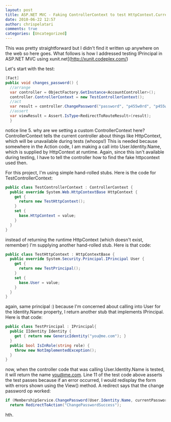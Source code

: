 ```yaml
---
layout: post
title: ASP.NET MVC - Faking ControllerContext to test HttpContext.Current.User and IPrincipal
date: 2010-06-22 12:57
author: chrispelatari
comments: true
categories: [Uncategorized]
---
```


This was pretty straightforward but I didn't find it written up anywhere on
the web so here goes. What follows is how I addressed testing IPrincipal in
ASP.NET MVC using xunit.net](http://xunit.codeplex.com/)

Let's start with the test:

```csharp
[Fact]
public void changes_password() {
  //arrange
  var controller = ObjectFactory.GetInstance<AccountController>();
  controller.ControllerContext = new TestControllerContext();
  //act
  var result = controller.ChangePassword("password", "p455w0rd", "p455w0rd");
  //assert
  var viewResult = Assert.IsType<RedirectToRouteResult>(result);
  }
```

notice line 5. why are we setting a custom ControllerContext here?
ControllerContext tells the current controller about things like HttpContext,
which will be unavailable during tests (whoops!) This is needed because
somewhere in the Action code, I am making a call into User.Identity.Name, which
is supplied by HttpContext at runtime. Again, since this isn't available during
testing, I have to tell the controller how to find the fake httpcontext used
then.

For this project, I'm using simple hand-rolled stubs. Here is the code for
TestControllerContext:

```csharp
public class TestControllerContext : ControllerContext {
  public override System.Web.HttpContextBase HttpContext {
    get {
      return new TestHttpContext();
    }
    set {
      base.HttpContext = value;
    }
  }
}
```

instead of returning the runtime HttpContext (which doesn't exist, remember)
I'm supplying another hand-rolled stub. Here is that code:

```csharp
public class TestHttpContext : HttpContextBase {
  public override System.Security.Principal.IPrincipal User {
    get {
      return new TestPrincipal();
    }
    set {
      base.User = value;
    }
  }
}
```

again, same principal :) because I'm concerned about calling into User for
the Identity.Name property, I return another stub that implements IPrincipal.
Here is that code:

```csharp
public class TestPrincipal : IPrincipal{
  public IIdentity Identity {
    get { return new GenericIdentity("you@me.com"); }
  }
  public bool IsInRole(string role) {
    throw new NotImplementedException();
  }
}
```

now, when the controller code that was calling User.Identity.Name is tested,
it will return the name you@me.com. Line 11 of
the test code above asserts the test passes because if an error occurred, I
would redisplay the form with errors shown using the View() method. A redirect
says that the change password op worked:

```csharp
if (MembershipService.ChangePassword(User.Identity.Name, currentPassword, newPassword))
  return RedirectToAction("ChangePasswordSuccess");
```

hth.
